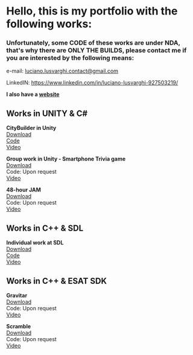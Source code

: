 # Hello, this is my portfolio with the following works:
### Unfortunately, some **CODE** of these works are under **NDA**, that's why there are **ONLY THE BUILDS**, please contact me if you are interested by the following means:

e-mail: luciano.lusvarghi.contact@gmail.com

LinkedIN: https://www.linkedin.com/in/luciano-lusvarghi-927503219/

**I also have a [website](https://lucianolusvarghi.github.io/)**

## Works in UNITY & C#

**CityBuilder in Unity**  
[Download](https://drive.google.com/file/d/1sYWKn-7ZTv1pLyWGa0o9CI-BXYXLvbIb/view?usp=sharing)  
[Code](https://github.com/LucianoLusvarghi/CityBuilder-Code)  
[Video](https://youtu.be/mJi1daDCHOM)  

**Group work in Unity - Smartphone Trivia game**  
[Download](https://drive.google.com/file/d/1ZAFbDfnXnKz1VIf9zLrK9MZAsC0hO0rj/view?usp=sharing)  
Code: Upon request  
[Video](https://youtu.be/BpX03sYb9e0)  

**48-hour JAM**  
[Download](https://drive.google.com/file/d/1fADjxrWA4_O9Om-v22NH3ksfBKRA3ffS/view?usp=sharing)  
Code: Upon request  
[Video](https://youtu.be/hBsYdaRq1Ok)  

## Works in C++ & SDL  

**Individual work at SDL**  
[Download](https://drive.google.com/file/d/11GH9_FtB4PyEOejcNURA_ZdRS_MJjdvM/view?usp=sharing)  
[Code](https://github.com/LucianoLusvarghi/Proyect_in_SDL-Code)  
[Video](https://youtu.be/3nPPhjezoeQ)  

## Works in C++ & ESAT SDK  

**Gravitar**  
[Download](https://drive.google.com/file/d/1tZeqqOPM-_XGlFU_XCpKx75WrL5jF2si/view?usp=sharing)  
Code: Upon request   
[Video](https://youtu.be/945LHKmywDQ)   

**Scramble**   
[Download](https://drive.google.com/file/d/1SiVaF7J3emfEm24rwBY3v4C-ryW4bop0/view?usp=sharing)   
Code: Upon request   
[Video](https://youtu.be/f1dGWE5JQig)   





